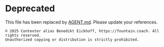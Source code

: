 # Deprecated

This file has been replaced by [AGENT.md](AGENT.md). Please update your references.

```
© 2025 Contexter alias Benedikt Eickhoff, https://fountain.coach. All rights reserved.
Unauthorized copying or distribution is strictly prohibited.
```

